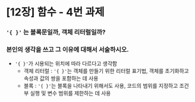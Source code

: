 [12장] 함수 - 4번 과제
======================
### `'{ }'` 는 **블록문**일까, **객체 리터럴**일까?

### 본인의 **생각**을 쓰고 그 **이유**에 대해서 서술하시오.

- `'{ }'`가 시용되는 위치에 따라 다르다고 생각함
    - 객체 리터럴 : `'{ }'`는 객체를 만들기 위한 리터럴 표기법, 객체를 초기화하고 속성과 값의 쌍을 포함하는 데 사용
    - 블록 : `'{ }'`는 블록을 나타내기 위해서도 사용, 코드의 범위를 지정하고 조건부 실행 및 변수 범위를 제한하는 데 사용